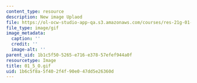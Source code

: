 ```yaml
---
content_type: resource
description: New image Uplaod
file: https://ol-ocw-studio-app-qa.s3.amazonaws.com/courses/res-21g-01-kana-spring-2010/1b6c5f8a5f402f4f90e047dd5e26360d_01_5_O.gif
file_type: image/gif
image_metadata:
  caption: ''
  credit: ''
  image-alt: ''
parent_uid: 1b1c5f50-5265-e716-e378-57efef944a0f
resourcetype: Image
title: 01_5_O.gif
uid: 1b6c5f8a-5f40-2f4f-90e0-47dd5e26360d
---
```

